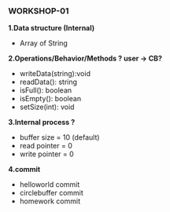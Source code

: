 ### WORKSHOP-01

**1.Data structure (Internal)**
  * Array of String
 
**2.Operations/Behavior/Methods ? user -> CB?**
  * writeData(string):void
  * readData(): string
  * isFull(): boolean
  * isEmpty(): boolean
  * setSize(int): void
  
**3.Internal process ?**
  * buffer size = 10 (default)
  * read pointer = 0
  * write pointer = 0

**4.commit**
  * helloworld commit
  * circlebuffer commit
  * homework commit
